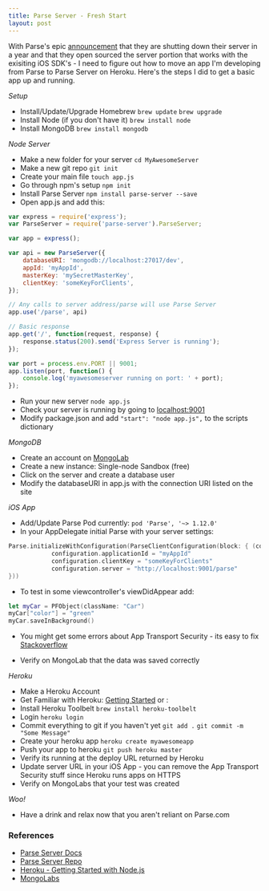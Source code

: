 ```yaml
---
title: Parse Server - Fresh Start
layout: post
---
```


With Parse's epic [announcement](http://blog.parse.com/announcements/moving-on/) that they are shutting down their server in a year and that they open sourced the server portion that works with the exisiting iOS SDK's - I need to figure out how to move an app I'm developing from Parse to Parse Server on Heroku. Here's the steps I did to get a basic app up and running. 

*Setup*

- Install/Update/Upgrade Homebrew `brew update` `brew upgrade`
- Install Node (if you don't have it)  `brew install node`
- Install MongoDB `brew install mongodb`

*Node Server*

- Make a new folder for your server `cd MyAwesomeServer`
- Make a new git repo `git init`
- Create your main file `touch app.js` 
- Go through npm's setup `npm init`
- Install Parse Server `npm install parse-server --save`
- Open app.js and add this: 

```javascript
var express = require('express');
var ParseServer = require('parse-server').ParseServer;

var app = express();

var api = new ParseServer({
	databaseURI: 'mongodb://localhost:27017/dev',
  	appId: 'myAppId',
  	masterKey: 'mySecretMasterKey',
  	clientKey: 'someKeyForClients',
});

// Any calls to server address/parse will use Parse Server
app.use('/parse', api)

// Basic response
app.get('/', function(request, response) {
	response.status(200).send('Express Server is running');
});

var port = process.env.PORT || 9001;
app.listen(port, function() {
	console.log('myawesomeserver running on port: ' + port);
});
```

- Run your new server `node app.js`
- Check your server is running by going to [localhost:9001](localhost:9001)
- Modify package.json and add `"start": "node app.js",` to the scripts dictionary


*MongoDB*

- Create an account on [MongoLab](https://mongolab.com/)
- Create a new instance: Single-node Sandbox (free)
- Click on the server and create a database user 
- Modify the databaseURI in app.js with the connection URI listed on the site 

*iOS App*

- Add/Update Parse Pod currently: `pod 'Parse', '~> 1.12.0'`
- In your AppDelegate initial Parse with your server settings:

```swift
Parse.initializeWithConfiguration(ParseClientConfiguration(block: { (configuration: ParseMutableClientConfiguration) -> Void in
            configuration.applicationId = "myAppId"
            configuration.clientKey = "someKeyForClients"
            configuration.server = "http://localhost:9001/parse"
}))
```

- To test in some viewcontroller's viewDidAppear add: 

```swift
let myCar = PFObject(className: "Car")
myCar["color"] = "green"
myCar.saveInBackground()
```

- You might get some errors about App Transport Security - its easy to fix [Stackoverflow](http://stackoverflow.com/questions/32631184/the-resource-could-not-be-loaded-because-the-app-transport-security-policy-requi)

- Verify on MongoLab that the data was saved correctly

*Heroku*

- Make a Heroku Account 
- Get Familiar with Heroku: [Getting Started](https://devcenter.heroku.com/articles/getting-started-with-nodejs#introduction) or :
- Install Heroku Toolbelt `brew install heroku-toolbelt`
- Login `heroku login`
- Commit everything to git if you haven't yet `git add .` `git commit -m "Some Message"`
- Create your heroku app `heroku create myawesomeapp`
- Push your app to heroku `git push heroku master`
- Verify its running at the deploy URL returned by Heroku 
- Update server URL in your iOS App - you can remove the App Transport Security stuff since Heroku runs apps on HTTPS
- Verify on MongoLabs that your test was created

*Woo!*

- Have a drink and relax now that you aren't reliant on Parse.com 

### References

- [Parse Server Docs](https://parse.com/docs/server/guide#overview)
- [Parse Server Repo](https://github.com/ParsePlatform/parse-server)
- [Heroku - Getting Started with Node.js](https://devcenter.heroku.com/articles/getting-started-with-nodejs#introduction)
- [MongoLabs](https://mongolab.com/home)

